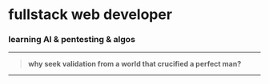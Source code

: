 #  fullstack web developer  
###  learning AI & pentesting & algos

---

> **why seek validation from a world that crucified a perfect man?**

---


